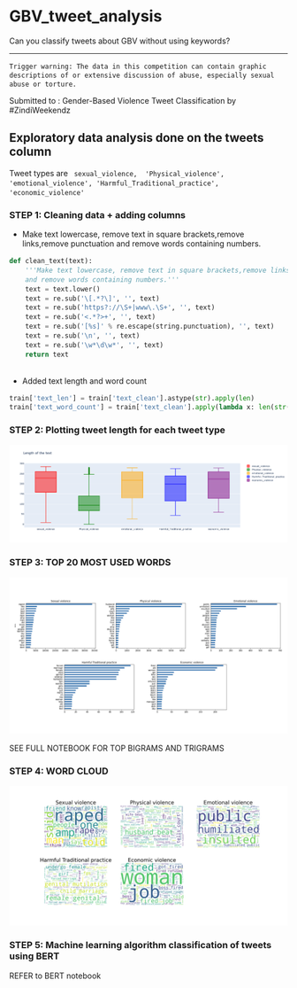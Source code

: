 # GBV_tweet_analysis
Can you classify tweets about GBV without using keywords?

---

```Tex
Trigger warning: The data in this competition can contain graphic descriptions of or extensive discussion of abuse, especially sexual abuse or torture.
```

Submitted to :  Gender-Based Violence Tweet Classification by #ZindiWeekendz



## Exploratory data analysis done on the tweets column

Tweet types are ` sexual_violence,  'Physical_violence', 'emotional_violence',
       'Harmful_Traditional_practice', 'economic_violence'` 

### STEP 1: Cleaning data + adding columns
- Make text lowercase, remove text in square brackets,remove links,remove punctuation
    and remove words containing numbers.
```py
def clean_text(text):
    '''Make text lowercase, remove text in square brackets,remove links,remove punctuation
    and remove words containing numbers.'''
    text = text.lower()
    text = re.sub('\[.*?\]', '', text)
    text = re.sub('https?://\S+|www\.\S+', '', text)
    text = re.sub('<.*?>+', '', text)
    text = re.sub('[%s]' % re.escape(string.punctuation), '', text)
    text = re.sub('\n', '', text)
    text = re.sub('\w*\d\w*', '', text)
    return text
    
 ```
 
 - Added text length and word count
 ```py
train['text_len'] = train['text_clean'].astype(str).apply(len)
train['text_word_count'] = train['text_clean'].apply(lambda x: len(str(x).split()))
```

### STEP 2: Plotting tweet length for each tweet type
 
 ![alt text](https://github.com/Olayile/GBV_tweet_analysis/blob/main/newplot.png)
 
 
 ### STEP 3: TOP 20 MOST USED WORDS
 
 ![alt text](https://github.com/Olayile/GBV_tweet_analysis/blob/main/UNI.001.jpeg)
 
 SEE FULL NOTEBOOK FOR TOP BIGRAMS AND TRIGRAMS
 
 
 ### STEP 4: WORD CLOUD 
  
 ![alt text](https://github.com/Olayile/GBV_tweet_analysis/blob/main/word_cloud.png)
 

 
 ### STEP 5: Machine learning algorithm classification of tweets using BERT
 
 REFER to BERT notebook

